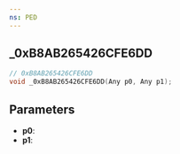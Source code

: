 ```yaml
---
ns: PED
---
```

## _0xB8AB265426CFE6DD

```c
// 0xB8AB265426CFE6DD
void _0xB8AB265426CFE6DD(Any p0, Any p1);
```

## Parameters
* **p0**:
* **p1**:
